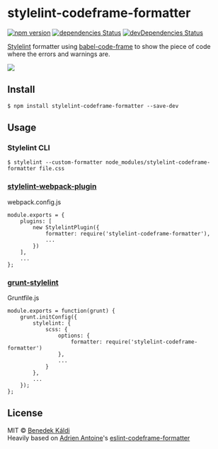 # stylelint-codeframe-formatter

[![npm version](https://badge.fury.io/js/stylelint-codeframe-formatter.svg)](http://badge.fury.io/js/stylelint-codeframe-formatter)
[![dependencies Status](https://david-dm.org/bencergazda/stylelint-codeframe-formatter/status.svg)](https://david-dm.org/bencergazda/stylelint-codeframe-formatter)
[![devDependencies Status](https://david-dm.org/bencergazda/stylelint-codeframe-formatter/dev-status.svg)](https://david-dm.org/bencergazda/stylelint-codeframe-formatter?type=dev)

[Stylelint](https://stylelint.io/) formatter using [babel-code-frame](https://www.npmjs.com/package/babel-code-frame) to show the piece of code where the errors and warnings are.

![](screenshot.png)


## Install

```console
$ npm install stylelint-codeframe-formatter --save-dev
```

## Usage

### Stylelint CLI

```
$ stylelint --custom-formatter node_modules/stylelint-codeframe-formatter file.css
```

### [stylelint-webpack-plugin](https://github.com/JaKXz/stylelint-webpack-plugin/)

webpack.config.js

```
module.exports = {
    plugins: [
        new StylelintPlugin({
            formatter: require('stylelint-codeframe-formatter'),
            ...
        })
    ],
    ...
};
```

### [grunt-stylelint](https://github.com/wikimedia/grunt-stylelint/)

Gruntfile.js

```
module.exports = function(grunt) {
    grunt.initConfig({
        stylelint: {
            scss: {
                options: {
                    formatter: require('stylelint-codeframe-formatter')
                },
                ...
            }
        },
        ...
    });
};
```

## License

MIT © [Benedek Káldi](http://bencergazda.hu)<br/>
Heavily based on [Adrien Antoine](https://adriantoine.com)'s [eslint-codeframe-formatter](https://github.com/adriantoine/eslint-codeframe-formatter)